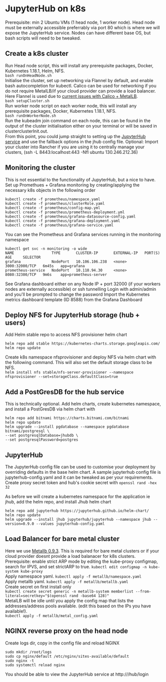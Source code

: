 # JupyterHub on k8s
Prerequisite: min 2 Ubuntu VMs (1 head node, 1 worker node). Head node must be externally accessible preferrably via port 80 which is where we will expose the JupyterHub service. Nodes can have different base OS, but bash scripts will need to be tweaked.

## Create a k8s cluster
Run Head node script, this will install any prerequisite packages, Docker, Kubernetes 1.18.1, Helm, NFS.  
`bash runOnHeadNode.sh`   
Initialise the cluster, set up networking via Flannel by default, and enable bash autocompletion for kubectl. Calico can be used for networking if you do not require MetalLB/if your cloud provider can provide a load balancer. Here Flannel is used due to [current issues with Calico + MetalLB](https://metallb.universe.tf/configuration/calico/).  
`bash setupCluster.sh`   
Run worker node script on each worker node, this will install any prerequisite packages, Docker, Kubernetes 1.18.1, NFS.  
`bash runOnWorkerNode.sh`   
Run the kubeadm join command on each node, this can be found in the output of the cluster initialisation either on your terminal or will be saved in clusterclusterInit.out.  
From this point, you could jump straight to setting up the [JupyterHub service](https://github.com/rohinijoshi06/jupyterhub-on-k8s/blob/master/README.md#jupyterhub) and use the fallback options in the jhub config file. 
Optional: Import your cluster into Rancher if you are using it to centrally manage your clusters, (ssh -L 8443:localhost:443 -Nfl ubuntu 130.246.212.36)
## Monitoring the cluster 
This is not essential to the functionality of JupyterHub, but a nice to have.
Set up Promethues + Grafana monitoring by creating/applying the necessary k8s objects in the following order
```
kubectl create -f prometheus/namespace.yaml
kubectl create -f prometheus/clusterRole.yaml
kubectl create -f prometheus/config-map.yml
kubectl create -f prometheus/prometheus-deployment.yml
kubectl create -f prometheus/grafana-datasource-config.yaml
kubectl create -f prometheus/grafana-deployment.yaml
kubectl create -f prometheus/grafana-service.yaml
```
You can see the Prometheus and Grafana services running in the monitoring namespace
```
kubectl get svc -n monitoring -o wide
NAME                 TYPE       CLUSTER-IP       EXTERNAL-IP   PORT(S)          AGE     SELECTOR
grafana              NodePort   10.106.106.238   <none>        3000:32000/TCP   6m45s   app=grafana
prometheus-service   NodePort   10.110.94.30     <none>        8080:32300/TCP   9m6s    app=prometheus-server
```
See Grafana dashboard either on any Node IP + port 32000 (if your workers nodes are externally accessible) or ssh tunnelling
Login with admin/admin and you'll be prompted to change the password
Import the Kubernetes metrics dashboard template (ID 8588) from the Grafana Dashboard

## Deploy NFS for JupyterHub storage (hub + users)
Add Helm stable repo to access NFS provisioner helm chart 
```
helm repo add stable https://kubernetes-charts.storage.googleapis.com/
helm repo update 
```

Create k8s namespace nfsprovisioner and deploy NFS via helm chart with the following command. This will also set the default storage class to be NFS.  
`helm install nfs stable/nfs-server-provisioner --namespace nfsprovisioner --set=storageClass.defaultClass=true`

## Add a PostGresDB for the hub service
This is technically optional.
Add helm charts, create kubernetes namespace, and install a PostGresDB via helm chart with
```
helm repo add bitnami https://charts.bitnami.com/bitnami
helm repo update
helm upgrade --install pgdatabase --namespace pgdatabase bitnami/postgresql \
--set postgresqlDatabase=jhubdb \
--set postgresqlPassword=postgres
```
## JupyterHub
The JupyterHub config file can be used to customise your deployment by overriding defaults in the base helm chart.
A sample jupyterhub config file is jupyterhub-config.yaml and it can be tweaked as per your requirements.
Create proxy secret token and hub's cookie secret with `openssl rand -hex 32`

As before we will create a kubernetes namespace for the application ie jhub, add the helm repo, and install Jhub helm chart
```
helm repo add jupyterhub https://jupyterhub.github.io/helm-chart/
helm repo update
helm upgrade --install jhub jupyterhub/jupyterhub --namespace jhub --version=0.9.0 --values jupyterhub-config.yaml
```
## Load Balancer for bare metal cluster
Here we use [Metallb 0.9.3](https://metallb.universe.tf/). This is required for bare metal clusters or if your cloud provider doesnt provide a load balanacer for k8s clusters.  
Prerequisite: enable strict ARP mode by editing the kube-proxy configmap, search for IPVS, and set strictARP to true. 
`kubectl edit configmap -n kube-system kube-proxy`   
Apply namespace yaml. 
`kubectl apply -f metallb/namespace.yaml`  
Apply metallb yaml. 
`kubectl apply -f metallb/metallb.yaml`  
Create secret on first install only    
`kubectl create secret generic -n metallb-system memberlist --from-literal=secretkey="$(openssl rand -base64 128)"`  
MetalLB will be idle until you apply the config map that lists the addresses/address pools available. (edit this based on the IPs you have available!).  
`kubectl apply -f metallb/metal_config.yaml` 

## NGINX reverse proxy on the head node
Create logs dir, copy in the config file and reload NGINX   
```
sudo mkdir /root/logs
sudo cp nginx/default /etc/nginx/sites-available/default
sudo nginx -t
sudo systemctl reload nginx
``` 

You should be able to view the JupyterHub service at http://<IP>/hub/login  
